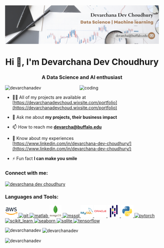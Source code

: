 ![logo](https://github.com/devarchanadev/devarchanadev/blob/main/Data%20Science%20Machine%20Learning.png)
<h1 align="center">Hi 👋, I'm Devarchana Dev Choudhury</h1>
<h3 align="center">A Data Science and AI enthusiast</h3>

<img align="right" alt="coding" width="260" src="https://joyceh.com.au/wp-content/uploads/2020/05/ezgif.com-optimize.gif">

<p align="left"> <img src="https://komarev.com/ghpvc/?username=devarchanadev&label=Profile%20views&color=0e75b6&style=flat" alt="devarchanadev" /> </p>

- 👨‍💻 All of my projects are available at [https://devarchanadevchoud.wixsite.com/portfolio](https://devarchanadevchoud.wixsite.com/portfolio)

- 💬 Ask me about **my projects, their business impact**

- 📫 How to reach me **devarcha@buffalo.edu**

- 📄 Know about my experiences [https://www.linkedin.com/in/devarchana-dev-choudhury/](https://www.linkedin.com/in/devarchana-dev-choudhury/)

- ⚡ Fun fact **I can make you smile**

<h3 align="left">Connect with me:</h3>
<p align="left">
<a href="https://www.linkedin.com/in/devarchana-dev-choudhury/" target="blank"><img align="center" src="https://raw.githubusercontent.com/rahuldkjain/github-profile-readme-generator/master/src/images/icons/Social/linked-in-alt.svg" alt="devarchana dev choudhury" height="30" width="40" /></a>
</p>

<h3 align="left">Languages and Tools:</h3>
<p align="left"> <a href="https://aws.amazon.com" target="_blank" rel="noreferrer"> <img src="https://raw.githubusercontent.com/devicons/devicon/master/icons/amazonwebservices/amazonwebservices-original-wordmark.svg" alt="aws" width="40" height="40"/> </a> <a href="https://git-scm.com/" target="_blank" rel="noreferrer"> <img src="https://www.vectorlogo.zone/logos/git-scm/git-scm-icon.svg" alt="git" width="40" height="40"/> </a> <a href="https://www.mathworks.com/" target="_blank" rel="noreferrer"> <img src="https://upload.wikimedia.org/wikipedia/commons/2/21/Matlab_Logo.png" alt="matlab" width="40" height="40"/> </a> <a href="https://www.mongodb.com/" target="_blank" rel="noreferrer"> <img src="https://raw.githubusercontent.com/devicons/devicon/master/icons/mongodb/mongodb-original-wordmark.svg" alt="mongodb" width="40" height="40"/> </a> <a href="https://www.microsoft.com/en-us/sql-server" target="_blank" rel="noreferrer"> <img src="https://www.svgrepo.com/show/303229/microsoft-sql-server-logo.svg" alt="mssql" width="40" height="40"/> </a> <a href="https://www.mysql.com/" target="_blank" rel="noreferrer"> <img src="https://raw.githubusercontent.com/devicons/devicon/master/icons/mysql/mysql-original-wordmark.svg" alt="mysql" width="40" height="40"/> </a> <a href="https://www.oracle.com/" target="_blank" rel="noreferrer"> <img src="https://raw.githubusercontent.com/devicons/devicon/master/icons/oracle/oracle-original.svg" alt="oracle" width="40" height="40"/> </a> <a href="https://pandas.pydata.org/" target="_blank" rel="noreferrer"> <img src="https://raw.githubusercontent.com/devicons/devicon/2ae2a900d2f041da66e950e4d48052658d850630/icons/pandas/pandas-original.svg" alt="pandas" width="40" height="40"/> </a> <a href="https://www.python.org" target="_blank" rel="noreferrer"> <img src="https://raw.githubusercontent.com/devicons/devicon/master/icons/python/python-original.svg" alt="python" width="40" height="40"/> </a> <a href="https://pytorch.org/" target="_blank" rel="noreferrer"> <img src="https://www.vectorlogo.zone/logos/pytorch/pytorch-icon.svg" alt="pytorch" width="40" height="40"/> </a> <a href="https://scikit-learn.org/" target="_blank" rel="noreferrer"> <img src="https://upload.wikimedia.org/wikipedia/commons/0/05/Scikit_learn_logo_small.svg" alt="scikit_learn" width="40" height="40"/> </a> <a href="https://seaborn.pydata.org/" target="_blank" rel="noreferrer"> <img src="https://seaborn.pydata.org/_images/logo-mark-lightbg.svg" alt="seaborn" width="40" height="40"/> </a> <a href="https://www.sqlite.org/" target="_blank" rel="noreferrer"> <img src="https://www.vectorlogo.zone/logos/sqlite/sqlite-icon.svg" alt="sqlite" width="40" height="40"/> </a> <a href="https://www.tensorflow.org" target="_blank" rel="noreferrer"> <img src="https://www.vectorlogo.zone/logos/tensorflow/tensorflow-icon.svg" alt="tensorflow" width="40" height="40"/> </a> </p>

<p><img align="left" src="https://github-readme-stats.vercel.app/api/top-langs?username=devarchanadev&show_icons=true&locale=en&layout=compact" alt="devarchanadev" /></p>

<p>&nbsp;<img align="center" src="https://github-readme-stats.vercel.app/api?username=devarchanadev&show_icons=true&locale=en" alt="devarchanadev" /></p>

<p><img align="center" src="https://github-readme-streak-stats.herokuapp.com/?user=devarchanadev&" alt="devarchanadev" /></p>

